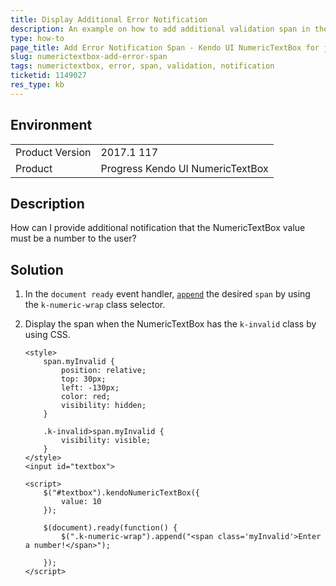 ```yaml
---
title: Display Additional Error Notification
description: An example on how to add additional validation span in the Kendo UI NumericTextBox.
type: how-to
page_title: Add Error Notification Span - Kendo UI NumericTextBox for jQuery
slug: numerictextbox-add-error-span
tags: numerictextbox, error, span, validation, notification
ticketid: 1149027
res_type: kb
---
```


## Environment

<table>
	<tr>
		<td>Product Version</td>
		<td>2017.1 117</td>
	</tr>
	<tr>
		<td>Product</td>
		<td>Progress Kendo UI NumericTextBox</td>
	</tr>
</table>


## Description

How can I provide additional notification that the NumericTextBox value must be a number to the user?

## Solution

1. In the `document ready` event handler, [`append`](https://api.jquery.com/append/) the desired `span` by using the `k-numeric-wrap` class selector.
1. Display the span when the NumericTextBox has the `k-invalid` class by using CSS.

    ```dojo
    <style>
        span.myInvalid {
            position: relative;
            top: 30px;
            left: -130px;
            color: red;
            visibility: hidden;
        }

        .k-invalid>span.myInvalid {
            visibility: visible;
        }
    </style>
    <input id="textbox">

    <script>
        $("#textbox").kendoNumericTextBox({
            value: 10
        });

        $(document).ready(function() {
            $(".k-numeric-wrap").append("<span class='myInvalid'>Enter a number!</span>");

        });
    </script>
    ```
